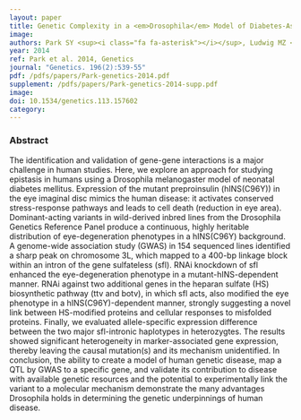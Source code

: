 ```yaml
---
layout: paper
title: Genetic Complexity in a <em>Drosophila</em> Model of Diabetes-Associated Misfolded Human Proinsulin
image: 
authors: Park SY <sup><i class="fa fa-asterisk"></i></sup>, Ludwig MZ <sup><i class="fa fa-asterisk"></i></sup>, Tamarina NA, <strong>He BZ</strong>, Carl SH, Dickerson DA, Barse L, Arun B, Williams CL, Miles CM, Philipson LH, Steiner DF, Bell GI, Kreitman M <sup><i class="fa fa-envelope"></i></sup>.
year: 2014
ref: Park et al. 2014, Genetics
journal: "Genetics. 196(2):539-55"
pdf: /pdfs/papers/Park-genetics-2014.pdf
supplement: /pdfs/papers/Park-genetics-2014-supp.pdf
image:
doi: 10.1534/genetics.113.157602
category: 
---
```


### Abstract ###

The identification and validation of gene-gene interactions is a major challenge in human studies. Here, we explore an approach for studying epistasis in humans using a Drosophila melanogaster model of neonatal diabetes mellitus. Expression of the mutant preproinsulin (hINS(C96Y)) in the eye imaginal disc mimics the human disease: it activates conserved stress-response pathways and leads to cell death (reduction in eye area). Dominant-acting variants in wild-derived inbred lines from the Drosophila Genetics Reference Panel produce a continuous, highly heritable distribution of eye-degeneration phenotypes in a hINS(C96Y) background. A genome-wide association study (GWAS) in 154 sequenced lines identified a sharp peak on chromosome 3L, which mapped to a 400-bp linkage block within an intron of the gene sulfateless (sfl). RNAi knockdown of sfl enhanced the eye-degeneration phenotype in a mutant-hINS-dependent manner. RNAi against two additional genes in the heparan sulfate (HS) biosynthetic pathway (ttv and botv), in which sfl acts, also modified the eye phenotype in a hINS(C96Y)-dependent manner, strongly suggesting a novel link between HS-modified proteins and cellular responses to misfolded proteins. Finally, we evaluated allele-specific expression difference between the two major sfl-intronic haplotypes in heterozygtes. The results showed significant heterogeneity in marker-associated gene expression, thereby leaving the causal mutation(s) and its mechanism unidentified. In conclusion, the ability to create a model of human genetic disease, map a QTL by GWAS to a specific gene, and validate its contribution to disease with available genetic resources and the potential to experimentally link the variant to a molecular mechanism demonstrate the many advantages Drosophila holds in determining the genetic underpinnings of human disease. 
